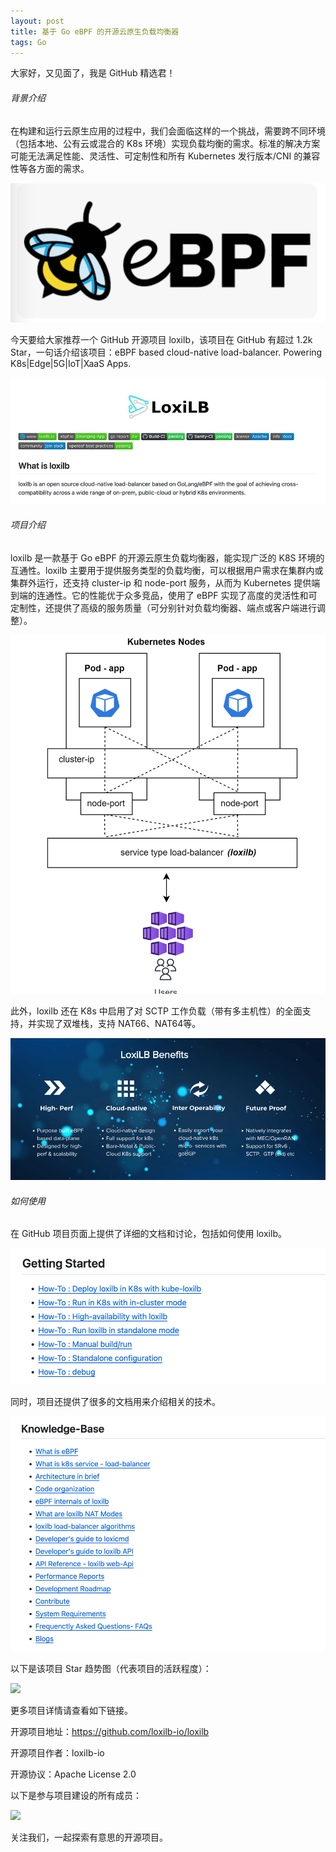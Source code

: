 ```yaml
---
layout: post
title: 基于 Go eBPF 的开源云原生负载均衡器
tags: Go
---
```


大家好，又见面了，我是 GitHub 精选君！

###### 背景介绍

在构建和运行云原生应用的过程中，我们会面临这样的一个挑战，需要跨不同环境（包括本地、公有云或混合的 K8s 环境）实现负载均衡的需求。标准的解决方案可能无法满足性能、灵活性、可定制性和所有 Kubernetes 发行版本/CNI 的兼容性等各方面的需求。

![](https://raw.githubusercontent.com/ZhuPeng/pic/master/images/compress_image-20240626232044097.png)

今天要给大家推荐一个 GitHub 开源项目 loxilb，该项目在 GitHub 有超过 1.2k Star，一句话介绍该项目：eBPF based cloud-native load-balancer. Powering K8s|Edge|5G|IoT|XaaS Apps.

![](https://raw.githubusercontent.com/ZhuPeng/pic/master/images/compress_image-20240306230311681.png)

###### 项目介绍

loxilb 是一款基于 Go  eBPF 的开源云原生负载均衡器，能实现广泛的 K8S 环境的互通性。loxilb 主要用于提供服务类型的负载均衡，可以根据用户需求在集群内或集群外运行，还支持 cluster-ip 和 node-port 服务，从而为 Kubernetes 提供端到端的连通性。它的性能优于众多竞品，使用了 eBPF 实现了高度的灵活性和可定制性，还提供了高级的服务质量（可分别针对负载均衡器、端点或客户端进行调整）。

![](https://raw.githubusercontent.com/ZhuPeng/pic/master/images/compress_image-20240627221554928.png)

此外，loxilb 还在 K8s 中启用了对 SCTP 工作负载（带有多主机性）的全面支持，并实现了双堆栈，支持 NAT66、NAT64等。

![](https://raw.githubusercontent.com/ZhuPeng/pic/master/images/compress_image-20240306230341064.png)

###### 如何使用

在 GitHub 项目页面上提供了详细的文档和讨论，包括如何使用 loxilb。

![](https://raw.githubusercontent.com/ZhuPeng/pic/master/images/compress_image-20240306230418674.png)

同时，项目还提供了很多的文档用来介绍相关的技术。

![](https://raw.githubusercontent.com/ZhuPeng/pic/master/images/compress_image-20240306230453698.png)


以下是该项目 Star 趋势图（代表项目的活跃程度）：

![](https://api.star-history.com/svg?repos=loxilb-io/loxilb&type=Timeline)

更多项目详情请查看如下链接。

开源项目地址：https://github.com/loxilb-io/loxilb 

开源项目作者：loxilb-io

开源协议：Apache License 2.0

以下是参与项目建设的所有成员：

![](https://contrib.rocks/image?repo=loxilb-io/loxilb)

关注我们，一起探索有意思的开源项目。

